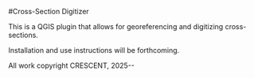 #Cross-Section Digitizer

This is a QGIS plugin that allows for georeferencing and digitizing 
cross-sections.

Installation and use instructions will be forthcoming.

All work copyright CRESCENT, 2025--
